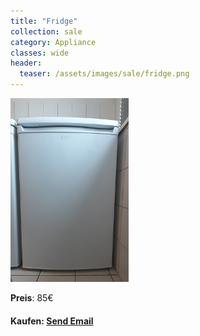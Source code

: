 ```yaml
---
title: "Fridge"
collection: sale
category: Appliance
classes: wide
header: 
  teaser: /assets/images/sale/fridge.png
---
```




<a href="">
  <img src="/assets/images/sale/fridge.png" alt="Fridge">
</a>

**Preis**: 85€


#### Kaufen: <a href = "mailto:digitaldasler@gmail.com?subject=Fridge">Send Email</a>

